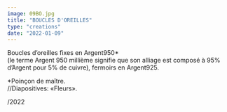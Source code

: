 ```yaml
---
image: 09BO.jpg
title: "BOUCLES D'OREILLES"
type: "creations"
date: "2022-01-09"
---
```


Boucles d’oreilles fixes en Argent950*  
 (le terme Argent 950 millième signifie que son alliage est composé à 95% d’Argent pour 5% de cuivre), fermoirs en Argent925.

*Poinçon de maître.  
//Diapositives: «Fleurs».  

/2022
